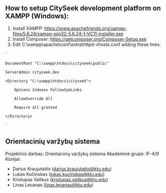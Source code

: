 ## How to setup CitySeek development platform on XAMPP (Windows):
1. Install XAMPP: https://www.apachefriends.org/xampp-files/5.6.24/xampp-win32-5.6.24-1-VC11-installer.exe
2. Install Composer: https://getcomposer.org/Composer-Setup.exe
2. Edit C:\xampp\apache\conf\extra\httpd-vhosts.conf adding these lines: 

`<VirtualHost cityseek.dev:80>  

    DocumentRoot "C:\xampp\htdocs\cityseek\public"  
    
    ServerAdmin cityseek.dev  
    
    <Directory "C:\xampp\htdocs\cityseek">  
    
        Options Indexes FollowSymLinks  
        
        AllowOverride All  
        
        Require all granted  
        
    </Directory>  
    
</VirtualHost>`

## Orientacinių varžybų sistema

Projektinis darbas: Orientacinių varžybų sistema
Akademinė grupė: IF-4/9
Kūrėjai:
* Darius Kraujutaitis (darius.kraujutaitis@ktu.edu)
* Lukas Kučinskas (lukas.kucinskas@ktu.edu)
* Kristupas Vaitkus (kristupas.vaitkus@ktu.edu)
* Linas Levanas (linas.levanas@ktu.edu)
